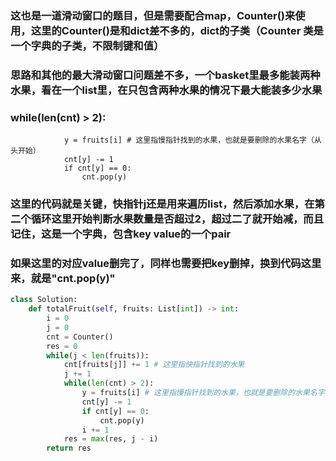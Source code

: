 ### 这也是一道滑动窗口的题目，但是需要配合map，Counter()来使用，这里的Counter()是和dict差不多的，dict的子类（Counter 类是一个字典的子类，不限制键和值）
### 思路和其他的最大滑动窗口问题差不多，一个basket里最多能装两种水果，看在一个list里，在只包含两种水果的情况下最大能装多少水果
### while(len(cnt) > 2):
                y = fruits[i] # 这里指慢指针找到的水果，也就是要删除的水果名字（从头开始）
                cnt[y] -= 1
                if cnt[y] == 0:
                    cnt.pop(y)
### 这里的代码就是关键，快指针j还是用来遍历list，然后添加水果，在第二个循环这里开始判断水果数量是否超过2，超过二了就开始减，而且记住，这是一个字典，包含key value的一个pair
### 如果这里的对应value删完了，同样也需要把key删掉，换到代码这里来，就是"cnt.pop(y)"

```py
class Solution:
    def totalFruit(self, fruits: List[int]) -> int:
        i = 0
        j = 0
        cnt = Counter()
        res = 0
        while(j < len(fruits)):
            cnt[fruits[j]] += 1 # 这里指快指针找到的水果
            j += 1
            while(len(cnt) > 2):
                y = fruits[i] # 这里指慢指针找到的水果，也就是要删除的水果名字（从头开始）
                cnt[y] -= 1
                if cnt[y] == 0:
                    cnt.pop(y)
                i += 1
            res = max(res, j - i)
        return res

```

